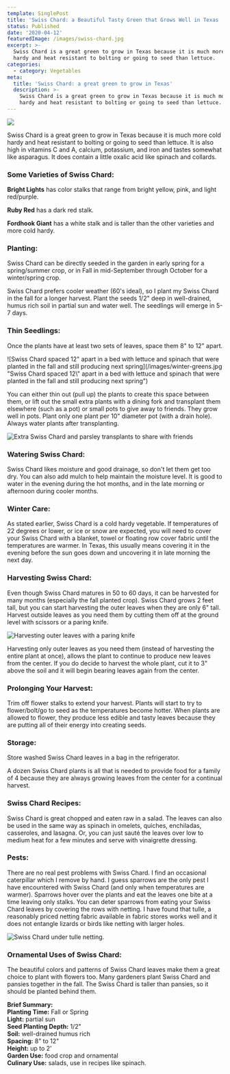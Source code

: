 ```yaml
---
template: SinglePost
title: 'Swiss Chard: a Beautiful Tasty Green that Grows Well in Texas '
status: Published
date: '2020-04-12'
featuredImage: /images/swiss-chard.jpg
excerpt: >-
  Swiss Chard is a great green to grow in Texas because it is much more cold
  hardy and heat resistant to bolting or going to seed than lettuce. 
categories:
  - category: Vegetables
meta:
  title: 'Swiss Chard: a great green to grow in Texas'
  description: >-
    Swiss Chard is a great green to grow in Texas because it is much more cold
    hardy and heat resistant to bolting or going to seed than lettuce.
---
```

![](/images/swiss-chard.jpg)

Swiss Chard is a great green to grow in Texas because it is much more cold hardy and heat resistant to bolting or going to seed than lettuce. It is also high in vitamins C and A, calcium, potassium, and iron and tastes somewhat like asparagus. It does contain a little oxalic acid like spinach and collards. 

### Some Varieties of Swiss Chard:

**Bright Lights** has color stalks that range from bright yellow, pink, and light red/purple.  

**Ruby Red** has a dark red stalk. 

**Fordhook Giant** has a white stalk and is taller than the other varieties and more cold hardy.

### Planting:

Swiss Chard can be directly seeded in the garden in early spring for a spring/summer crop, or in Fall in mid-September through October for a winter/spring crop.

Swiss Chard prefers cooler weather (60's ideal), so I plant my Swiss Chard in the fall for a longer harvest. Plant the seeds 1/2" deep in well-drained, humus rich soil in partial sun and water well. The seedlings will emerge in 5-7 days. 

### Thin Seedlings:

Once the plants have at least two sets of leaves, space them 8" to 12" apart. 

![Swiss Chard spaced 12" apart in a bed with lettuce and spinach that were planted in the fall and still producing next spring](/images/winter-greens.jpg "Swiss Chard spaced 12\\" apart in a bed with lettuce and spinach that were planted in the fall and still producing next spring")

You can either thin out (pull up) the plants to create this space between them, or lift out the small extra plants with a dining fork and transplant them elsewhere (such as a pot) or small pots to give away to friends. They grow well in pots. Plant only one plant per 10" diameter pot (with a drain hole). Always water plants after transplanting. 

![Extra Swiss Chard and parsley transplants to share with friends](/images/extra-swiss-chard-transplants.jpg "Extra Swiss Chard and parsley transplants to share with friends")

### Watering Swiss Chard:

Swiss Chard likes moisture and good drainage, so don't let them get too dry. You can also add mulch to help maintain the moisture level. It is good to water in the evening during the hot months, and in the late morning or afternoon during cooler months. 

### Winter Care:

As stated earlier, Swiss Chard is a cold hardy vegetable. If temperatures of 22 degrees or lower, or ice or snow are expected, you will need to cover your Swiss Chard with a blanket, towel or floating row cover fabric until the temperatures are warmer. In Texas, this usually means covering it in the evening before the sun goes down and uncovering it in late morning the next day. 

### Harvesting Swiss Chard:

Even though Swiss Chard matures in 50 to 60 days, it can be harvested for many months (especially the fall planted crop).  Swiss Chard grows 2 feet tall, but you can start harvesting the outer leaves when they are only 6" tall. Harvest outside leaves as you need them by cutting them off at the ground level with scissors or a paring knife.

![Harvesting outer leaves with a paring knife](/images/swiss-chard-harvesting.jpg "Harvesting outer leaves with a paring knife")

Harvesting only outer leaves as you need them (instead of harvesting the entire plant at once), allows the plant to continue to produce new leaves from the center.  If you do decide to harvest the whole plant, cut it to 3" above the soil and it will begin bearing leaves again from the center.   

### Prolonging Your Harvest:

Trim off flower stalks to extend your harvest. Plants will start to try to flower/bolt/go to seed as the temperatures become hotter. When plants are allowed to flower, they produce less edible and tasty leaves because they are putting all of their energy into creating seeds. 

### Storage:

Store washed Swiss Chard leaves in a bag in the refrigerator.

A dozen Swiss Chard plants is all that is needed to  provide food for a family of 4 because they are always growing leaves from the center for a continual harvest. 

### Swiss Chard Recipes:

Swiss Chard is great chopped and eaten raw in a salad.  The leaves can also be used in the same way as spinach in omelets, quiches, enchiladas, casseroles, and lasagna.  Or, you can just sauté the leaves over low to medium heat for a few minutes and serve with vinaigrette dressing.

### Pests:

There are no real pest problems with Swiss Chard.  I find an occasional caterpillar which I remove by hand.  I guess sparrows are the only pest I have encountered with Swiss Chard (and only when temperatures are warmer). Sparrows hover over the plants and eat the leaves one bite at a time leaving only stalks. You can deter sparrows from eating your Swiss Chard leaves by covering the rows with netting. I have found that tulle, a reasonably priced netting fabric available in fabric stores works well and it does not entangle lizards or birds like netting with larger holes. 

![Swiss Chard under tulle netting.](/images/swiss-chard-netting.jpg "Swiss Chard under tulle netting.")

### Ornamental Uses of Swiss Chard:

The beautiful colors and patterns of Swiss Chard leaves make them a great choice to plant with flowers too. Many gardeners plant Swiss Chard and pansies together in the fall. The Swiss Chard is taller than pansies, so it should be planted behind them.


**Brief Summary:**\
**Planting Time:** Fall or Spring\
**Light:** partial sun\
**Seed Planting Depth:** 1/2"\
**Soil:** well-drained humus rich\
**Spacing:** 8" to 12"\
**Height:** up to 2'\
**Garden Use:** food crop and ornamental\
**Culinary Use:** salads, use in recipes like spinach.